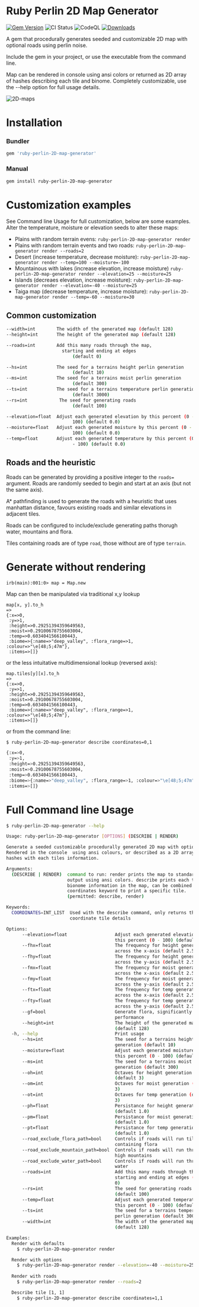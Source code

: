 # Ruby Perlin 2D Map Generator

[![Gem Version](https://badge.fury.io/rb/ruby-perlin-2D-map-generator.svg)](https://badge.fury.io/rb/ruby-perlin-2D-map-generator)
![CI Status](https://github.com/matthewstyler/ruby-perlin-2D-map-generator/actions/workflows/main.yml/badge.svg)
![CodeQL](https://github.com/matthewstyler/ruby-perlin-2D-map-generator/workflows/CodeQL/badge.svg)
[![Downloads](https://img.shields.io/gem/dt/ruby-perlin-2D-map-generator.svg?style=flat)](https://rubygems.org/gems/ruby-perlin-2D-map-generator)

A gem that procedurally generates seeded and customizable 2D map with optional roads using perlin noise.

Include the gem in your project, or use the executable from the command line.

Map can be rendered in console using ansi colors or returned as 2D array of hashes describing each tile and binome. Completely customizable, use the --help option for full usage details.


![2D-maps](https://github.com/matthewstyler/ruby-perlin-2D-map-generator/assets/4560901/4fa5883f-839a-40c9-86a1-d5f9e2c37b9a)


# Installation

### Bundler

```ruby
gem 'ruby-perlin-2D-map-generator'
```

### Manual

```sh
gem install ruby-perlin-2D-map-generator
```

# Customization examples

See Command line Usage for full customization, below are some examples. Alter the temperature, moisture or elevation seeds to alter these maps:

- Plains with random terrain evens: `ruby-perlin-2D-map-generator render`
- Plains with random terrain events and two roads: `ruby-perlin-2D-map-generator render --roads=2`
- Desert (increase temperature, decrease moisture): `ruby-perlin-2D-map-generator render --temp=100 --moisture=-100`
- Mountainous with lakes (increase elevation, increase moisture) `ruby-perlin-2D-map-generator render --elevation=25 --moisture=25`
- Islands (decreaes elevation, increase moisture): `ruby-perlin-2D-map-generator render --elevation=-40 --moisture=25`
- Taiga map (decrease temperature, increase moisture): `ruby-perlin-2D-map-generator render --temp=-60 --moisture=30 `

## Common customization
```bash
--width=int        The width of the generated map (default 128)
--height=int       The height of the generated map (default 128)

--roads=int        Add this many roads through the map,
                     starting and ending at edges 
                         (default 0)

--hs=int           The seed for a terrains height perlin generation
                         (default 10)
--ms=int           The seed for a terrains moist perlin generation
                         (default 300)
--ts=int           The seed for a terrains temperature perlin generation
                         (default 3000)
--rs=int            The seed for generating roads
                         (default 100)

--elevation=float  Adjust each generated elevation by this percent (0 -
                         100) (default 0.0)
--moisture=float   Adjust each generated moisture by this percent (0 -
                         100) (default 0.0)
--temp=float       Adjust each generated temperature by this percent (0
                         - 100) (default 0.0)
```

## Roads and the heuristic
Roads can be generated by providing a positive integer to the `roads=` argument. Roads are randomly seeded to begin
and start at an axis (but not the same axis).

A* pathfinding is used to generate the roads with a heuristic that uses manhattan distance, favours existing roads and similar elevations in adjacent tiles. 

Roads can be configured to include/exclude generating paths thorugh water, mountains and flora.

Tiles containing roads are of type `road`, those without are of type `terrain`. 

# Generate without rendering

```irb
irb(main):001:0> map = Map.new
```

Map can then be manipulated via traditional x,y lookup
```irb
map[x, y].to_h
=>
{:x=>0,                                                        
 :y=>1,                                                        
 :height=>0.29251394359649563,                                 
 :moist=>0.29100678755603004,                                  
 :temp=>0.6034041566100443,                                    
 :biome=>{:name=>"deep_valley", :flora_range=>1, :colour=>"\e[48;5;47m"},
 :items=>[]}
```
or the less intuitative multidimensional lookup (reversed axis):

```irb
map.tiles[y][x].to_h
=> 
{:x=>0,                                                        
 :y=>1,                                                        
 :height=>0.29251394359649563,                                 
 :moist=>0.29100678755603004,                                  
 :temp=>0.6034041566100443,                                    
 :biome=>{:name=>"deep_valley", :flora_range=>1, :colour=>"\e[48;5;47m"},
 :items=>[]}
```

or from the command line:

```bash
$ ruby-perlin-2D-map-generator describe coordinates=0,1

{:x=>0,                                                        
 :y=>1,                                                        
 :height=>0.29251394359649563,                                 
 :moist=>0.29100678755603004,                                  
 :temp=>0.6034041566100443,                                    
 :biome=>{:name=>"deep_valley", :flora_range=>1, :colour=>"\e[48;5;47m"},
 :items=>[]}
```

# Full Command line Usage
```bash
$ ruby-perlin-2D-map-generator --help
```
```bash
Usage: ruby-perlin-2D-map-generator [OPTIONS] (DESCRIBE | RENDER)

Generate a seeded customizable procedurally generated 2D map with optional roads.
Rendered in the console  using ansi colours, or described as a 2D array of
hashes with each tiles information.

Arguments:
  (DESCRIBE | RENDER)  command to run: render prints the map to standard
                       output using ansi colors. describe prints each tiles
                       bionome information in the map, can be combined with the
                       coordinates keyword to print a specific tile.
                       (permitted: describe, render)

Keywords:
  COORDINATES=INT_LIST  Used with the describe command, only returns the given
                        coordinate tile details

Options:
      --elevation=float                  Adjust each generated elevation by
                                         this percent (0 - 100) (default 0.0)
      --fhx=float                        The frequency for height generation
                                         across the x-axis (default 2.5)
      --fhy=float                        The frequency for height generation
                                         across the y-axis (default 2.5)
      --fmx=float                        The frequency for moist generation
                                         across the x-axis (default 2.5)
      --fmy=float                        The frequency for moist generation
                                         across the y-axis (default 2.5)
      --ftx=float                        The frequency for temp generation
                                         across the x-axis (default 2.5)
      --fty=float                        The frequency for temp generation
                                         across the y-axis (default 2.5)
      --gf=bool                          Generate flora, significantly affects
                                         performance
      --height=int                       The height of the generated map
                                         (default 128)
  -h, --help                             Print usage
      --hs=int                           The seed for a terrains height perlin
                                         generation (default 10)
      --moisture=float                   Adjust each generated moisture by
                                         this percent (0 - 100) (default 0.0)
      --ms=int                           The seed for a terrains moist perlin
                                         generation (default 300)
      --oh=int                           Octaves for height generation
                                         (default 3)
      --om=int                           Octaves for moist generation (default
                                         3)
      --ot=int                           Octaves for temp generation (default
                                         3)
      --ph=float                         Persistance for height generation
                                         (default 1.0)
      --pm=float                         Persistance for moist generation
                                         (default 1.0)
      --pt=float                         Persistance for temp generation
                                         (default 1.0)
      --road_exclude_flora_path=bool     Controls if roads will run tiles
                                         containing flora
      --road_exclude_mountain_path=bool  Controls if roads will run through
                                         high mountains
      --road_exclude_water_path=bool     Controls if roads will run through
                                         water
      --roads=int                        Add this many roads through the map,
                                         starting and ending at edges (default
                                         0)
      --rs=int                           The seed for generating roads
                                         (default 100)
      --temp=float                       Adjust each generated temperature by
                                         this percent (0 - 100) (default 0.0)
      --ts=int                           The seed for a terrains temperature
                                         perlin generation (default 3000)
      --width=int                        The width of the generated map
                                         (default 128)

Examples:
  Render with defaults
    $ ruby-perlin-2D-map-generator render

  Render with options
    $ ruby-perlin-2D-map-generator render --elevation=-40 --moisture=25 --hs=1
  
  Render with roads
    $ ruby-perlin-2D-map-generator render --roads=2

  Describe tile [1, 1]
    $ ruby-perlin-2D-map-generator describe coordinates=1,1
```

